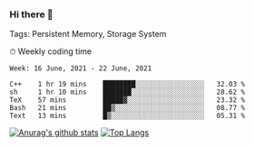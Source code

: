 ### Hi there 👋

Tags: Persistent Memory, Storage System

<!--

[![Anurag's github stats](https://github-readme-stats.vercel.app/api?username=wwyf)](https://github.com/anuraghazra/github-readme-stats)

[![Anurag's github stats](https://github-readme-stats.vercel.app/api?username=wwyf&count_private=true)](https://github.com/anuraghazra/github-readme-stats)


[![Top Langs](https://github-readme-stats.vercel.app/api/top-langs/?username=wwyf&count_private=true&&hide=jupyter%20notebook,html)](https://github.com/anuraghazra/github-readme-stats)



-->


⏱ Weekly coding time

<!--START_SECTION:waka-->
```text
Week: 16 June, 2021 - 22 June, 2021

C++    1 hr 19 mins    ████████░░░░░░░░░░░░░░░░░   32.03 % 
sh     1 hr 10 mins    ███████░░░░░░░░░░░░░░░░░░   28.62 % 
TeX    57 mins         █████▓░░░░░░░░░░░░░░░░░░░   23.32 % 
Bash   21 mins         ██▒░░░░░░░░░░░░░░░░░░░░░░   08.77 % 
Text   13 mins         █▒░░░░░░░░░░░░░░░░░░░░░░░   05.31 % 
```
<!--END_SECTION:waka-->



[![Anurag's github stats](https://github-readme-stats.vercel.app/api?username=wwyf&count_private=true&show_icons=true&hide_border=true)](https://github.com/anuraghazra/github-readme-stats) [![Top Langs](https://github-readme-stats.vercel.app/api/top-langs/?username=wwyf&count_private=true&hide=jupyter%20notebook,html,OpenEdge%20ABL&langs_count=10&layout=compact&hide_border=true)](https://github.com/anuraghazra/github-readme-stats)

<!--

[![willianrod's wakatime stats](https://github-readme-stats.vercel.app/api/wakatime?username=wwyf)](https://github.com/anuraghazra/github-readme-stats)


-->
